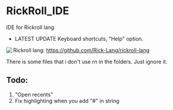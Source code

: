 # RickRoll_IDE
IDE for Rickroll lang

* LATEST UPDATE
Keyboard shortcuts, "Help" option.

<img src="https://i.imgur.com/icr6IAs.jpg" align="left"/>

Rickroll lang: https://github.com/Rick-Lang/rickroll-lang


There is some files that i don't use rn in the folders. Just ignore it.

## Todo:
1. "Open recents"
2. Fix highlighting when you add "#" in string
